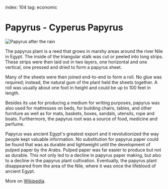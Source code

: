 index: 104
tag: economic

# Papyrus - Cyperus Papyrus

![Papyrus after the rain](image:papyrus.jpg)

The papyrus plant is a reed that grows in marshy areas around the
river Nile in Egypt.  The inside of the triangular stalk was cut or
peeled into long strips.  These strips were then laid out in two
layers, one horizontal and one vertical, one pressed and dried to form
a papyrus sheet.

Many of the sheets were then joined end-to-end to form a roll. No glue
was required; instead, the natural gum of the plant held the sheets
together. A roll was usually about one foot in height and could be up
to 100 feet in length.

Besides its use for producing a medium for writing purposes, papyrus
was also used for mattresses on beds, for building chairs, tables, and
other furniture as well as for mats, baskets, boxes, sandals,
utensils, rope and boats.  Furthermore, the papyrus root was a source
of food, medicine and perfume.

Papyrus was ancient Egypt's greatest export and it revolutionized the
way people kept valuable information.  No substitution for papyrus
paper could be found that was as durable and lightweight until the
development of pulped paper by the Arabs.  Pulped paper was far easier
to produce but not as durable.  This not only led to a decline in
papyrus paper making, but also to a decline in the papyrus plant
cultivation.  Eventually, the papyrus plant disappeared from the area
of the Nile, where it was once the lifeblood of ancient Egypt.

More on [Wikipedia](/wiki/Papyrus).

